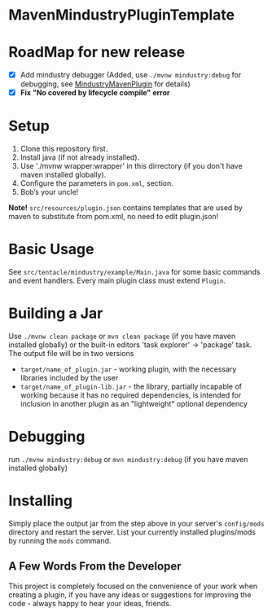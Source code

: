 # **MavenMindustryPluginTemplate**

# RoadMap for new release

- [x] Add mindustry debugger (Added, use `./mvnw mindustry:debug` for debugging, see [MindustryMavenPlugin](https://github.com/SSTentacleSS/MindustryMavenPlugin) for details)
- [x] **Fix "No covered by lifecycle compile" error**

# Setup

1. Clone this repository first.
2. Install java (if not already installed).
3. Use './mvnw wrapper:wrapper' in this dirrectory (if you don't have maven installed globally).
4. Configure the parameters in `pom.xml`, <properties> section.
5. Bob’s your uncle!

**Note!** `src/resources/plugin.json` contains templates that are used by maven to substitute from pom.xml, no need to edit plugin.json!

# Basic Usage

See `src/tentacle/mindustry/example/Main.java` for some basic commands and event handlers.
Every main plugin class must extend `Plugin`.

# Building a Jar

Use `./mvnw clean package` or `mvn clean package` (if you have maven installed globally) or the built-in editors 'task explorer' -> 'package' task.
The output file will be in two versions

* `target/name_of_plugin.jar` - working plugin, with the necessary libraries included by the user
* `target/name_of_plugin-lib.jar` - the library, partially incapable of working because it has no required dependencies, is intended for inclusion in another plugin as an "lightweight" optional dependency

# Debugging

run `./mvnw mindustry:debug` or `mvn mindustry:debug` (if you have maven installed globally)

# Installing

Simply place the output jar from the step above in your server's `config/mods` directory and restart the server.
List your currently installed plugins/mods by running the `mods` command.



## **A Few Words From the Developer**

This project is completely focused on the convenience of your work when creating a plugin, if you have any ideas or suggestions for improving the code - always happy to hear your ideas, friends.
